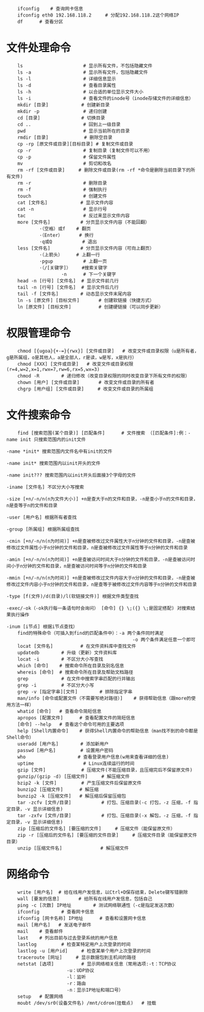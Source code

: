         ifconfig    # 查询网卡信息
        ifconfig eth0 192.168.118.2     # 分配192.168.118.2这个网络IP
        df      # 查看分区
# 文件处理命令
        ls                      # 显示所有文件，不包括隐藏文件
        ls -a                   # 显示所有文件，包括隐藏文件
        ls -l                   # 详细信息显示
        ls -d                   # 查看目录属性
        ls -h                   # 以合适的单位显示文件大小
        ls -i                   # 查看文件的inode号（inode存储文件的详细信息）
        mkdir [目录]            # 创建新目录
        mkdir -p                # 递归创建
        cd [目录]               # 切换目录
        cd ..                   # 回到上一级目录
        pwd                     # 显示当前所在的目录
        rmdir [目录]             # 删除空目录
        cp -rp [原文件或目录][目标目录] # 复制文件或目录
        cp -r                   # 复制目录（复制文件可以不用）
        cp -p                   # 保留文件属性
        mv                      # 剪切和改名
        rm -rf [文件或目录]     # 删除文件或目录(rm -rf *命令是删除当前目录下的所有文件)
        rm -r                   # 删除目录
        rm -f                   # 强制执行
        touch                   # 创建文件
        cat [文件名]            # 显示文件内容
        cat -n                  # 显示行号
        tac                     # 反过来显示文件内容
        more [文件名]           # 分页显示文件内容（不能回翻）
                ·（空格）或f    # 翻页
                ·（Enter）      # 换行
                ·q或Q           # 退出
        less [文件名]           # 分页显示文件内容（可向上翻页）
                ·（上箭头）     # 上翻一行
                ·pgup           # 上翻一页
                ·（/[关键字]）    #搜索关键字
                        ·n      # 下一个关键字
        head -n [行号] [文件名]  # 显示文件前几行
        tail -n [行号] [文件名]  # 显示文件后几行
        tail -f [文件名]        # 动态显示文件末尾内容
        ln -s [原文件] [目标文件]       # 创建软链接（快捷方式）
        ln [原文件] [目标文件]          # 创建硬链接（可以同步更新）
# 权限管理命令 
        chmod [{ugoa}{+-=}{rwx}] [文件或目录]   # 改变文件或目录权限（u是所有者，g是所属组，o是其他人，a是全部人，r是读，w是写，x是执行）
        chmod [XXX] [文件或目录]   # 改变文件或目录权限(r=4,w=2,x=1,rwx=7,rw=6,rx=5,wx=3)
        chmod -R        # 递归修改（改变目录权限的同时改变目录下所有文件的权限）
        chown [用户] [文件或目录]       # 改变文件或目录的所有者
        chgrp [用户组] [文件或目录]     # 改变文件或目录的所属组
# 文件搜索命令
        find [搜索范围(某个目录)] [匹配条件]      # 文件搜索 （[匹配条件]:例：-name init 只搜索范围内的init文件
                                                                           -name *init* 搜索范围内文件名中有init的文件
                                                                           -name init* 搜索范围内以init开头的文件
                                                                           -name init??? 搜索范围内以init开头后面接3个字母的文件
                                                                           -iname [文件名] 不区分大小写搜索
                                                                           -size [+n/-n/n(n为文件大小)] +n是查大于n的文件和目录，-n是查小于n的文件和目录，n是查等于n的文件和目录
                                                                           -user [用户名] 根据所有者查找
                                                                           -group [所属组] 根据所属组查找
                                                                           -cmin [+n/-n/n(n为时间)] +n是查被修改过文件属性大于n分钟的文件和目录，-n是查被修改过文件属性小于n分钟的文件和目录，n是查被修改过文件属性等于n分钟的文件和目录
                                                                           -amin [+n/-n/n(n为时间)] +n是查被访问时间大于n分钟的文件和目录，-n是查被访问时间小于n分钟的文件和目录，n是查被访问时间等于n分钟的文件和目录
                                                                           -mmin [+n/-n/n(n为时间)] +n是查被修改过文件内容大于n分钟的文件和目录，-n是查被修改过文件内容小于n分钟的文件和目录，n是查等于被修改过文件内容等于n分钟的文件和目录
                                                                           -type [f(文件)/d(目录)/l(软链接文件)] 根据文件类型查找
                                                                           -exec/-ok（-ok执行每一条语句时会询问） [命令] {} \;({} \;是固定搭配) 对搜索结果执行操作
                                                                           -inum [i节点] 根据i节点查找）
        find的特殊命令（可插入到find的匹配条件中）：-a 两个条件同时满足
                                                  -o 两个条件满足任意一个即可
        locat [文件名]          # 在文件资料库中查找文件
        updatedb        # 升级（更新）文件资料库
        locat -i        # 不区分大小写查找
        which [命令]    # 搜索命令所在目录及别名信息
        whereis [命令]  # 搜索命令所在目录及帮助文档路径
        grep            # 在文件中搜索字串匹配的行并输出
        grep -i         # 不区分大小写
        grep -v [指定字串][文件]        # 排除指定字串
        man/info [命令或配置文件（不需要写绝对路径）]    # 获得帮助信息（跟more的使用方法一样）
        whatid [命令]   # 查看命令简短信息
        apropos [配置文件]      # 查看配置文件的简短信息
        [命令] --help   # 查看这个命令可用的主要选项
        help [Shell内置命令]    # 获得Shell内置命令的帮助信息（man找不到的命令都是Shell命令）
        useradd [用户名]        # 添加新用户 
        passwd [用户名]         # 设置用户密码 
        who                   # 查看登录用户信息(w用来查看详细的信息) 
        uptime                  # Linux连续运行的时间 
        gzip [文件]             # 压缩文件(不能压缩目录，且压缩完后不保留原文件)
        gunzip/(gzip -d) [压缩文件]     # 解压缩文件 
        bzip2 -k [文件]         # 产生压缩文件后保留原文件
        bunzip2 [压缩文件]      # 解压缩
        bunzip2 -k [压缩文件]   # 解压缩后保留压缩包
        tar -zcfv [文件/目录]           # 打包、压缩目录(-c 打包，-z 压缩，-f 指定目录，-v 显示详细信息)
        tar -zxfv [文件/目录]           # 打包、压缩目录(-x 解包，-z 压缩，-f 指定目录，-v 显示详细信息) 
        zip [压缩后的文件名] [要压缩的文件]     # 压缩文件（能保留原文件）
        zip -r [压缩后的文件名] [要压缩的文件目录]     # 压缩文件目录（能保留原文件目录） 
        unzip [压缩文件名]              # 解压缩文件 
# 网络命令 
        write [用户名]  # 给在线用户发信息，以Ctrl+D保存结束，Delete键写错删除 
        wall [要发的信息]       # 给所有在线用户发信息，包括自己 
        ping -c [次数] IP地址        # 测试网络联通性（-c是指定发送次数） 
        ifconfig        # 查看网卡信息
        ifconfig [网卡名称] IP地址      # 查看和设置网卡信息
        mail [用户名]   # 发送电子邮件 
        mail    # 查看邮件 
        last    # 列出目前与过去登录系统的用户信息 
        lastlog         # 检查某特定用户上次登录的时间 
        lastlog -u [用户id]     # 检查某单个用户上次登录的时间 
        traceroute [网址]     # 显示数据包到主机间的路径 
        netstat [选项]          # 显示网络相关信息（常用选项:-t：TCP协议
                          -u：UDP协议
                          -l：监听
                          -r：路由
                          -n：显示IP地址和端口号） 
        setup   # 配置网络 
        moubt /dev/sr0(设备文件名) /mnt/cdrom(挂载点)   # 挂载